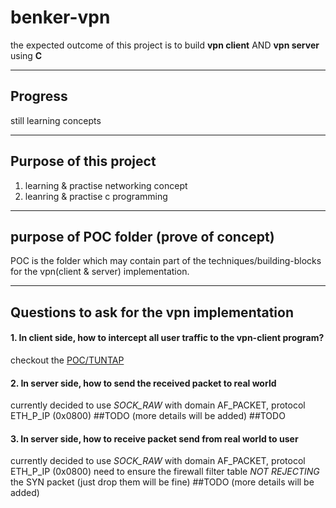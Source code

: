 # benker-vpn
the expected outcome of this project is to build **vpn client** AND **vpn server** using **C**

---

## Progress
still learning concepts

---

## Purpose of this project
1. learning & practise networking concept
2. leanring & practise c programming
---
## purpose of POC folder (prove of concept)
POC is the folder which may contain part of the techniques/building-blocks for the vpn(client & server) implementation.

---

## Questions to ask for the vpn implementation
#### 1. In client side, how to intercept all user traffic to the vpn-client program?
checkout the [POC/TUNTAP](/POC/TUNTAP/README.md)
#### 2. In server side, how to send the received packet to real world
currently decided to use *SOCK_RAW* with domain AF_PACKET, protocol ETH_P_IP (0x0800)
##TODO (more details will be added)
##TODO
#### 3. In server side, how to receive packet send from real world to user
currently decided to use *SOCK_RAW* with domain AF_PACKET, protocol ETH_P_IP (0x0800)
need to ensure the firewall filter table *NOT REJECTING* the SYN packet (just drop them will be fine)
##TODO (more details will be added)
